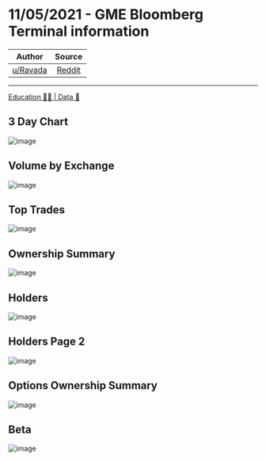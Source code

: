 11/05/2021 - GME Bloomberg Terminal information
===============================================

| Author       | Source       | 
| :-------------: |:-------------:|
|  [u/Ravada](https://www.reddit.com/user/Ravada/) | [Reddit](https://www.reddit.com/r/Superstonk/comments/na964a/11052021_gme_bloomberg_terminal_information/) | 

---

[Education 👨‍🏫 | Data 🔢](https://www.reddit.com/r/Superstonk/search?q=flair_name%3A%22Education%20%F0%9F%91%A8%E2%80%8D%F0%9F%8F%AB%20%7C%20Data%20%F0%9F%94%A2%22&restrict_sr=1)

## 3 Day Chart
![image](https://user-images.githubusercontent.com/82035192/128024778-2af0b594-01ba-41fe-ada4-d03844d6a16f.png)

## Volume by Exchange
![image](https://user-images.githubusercontent.com/82035192/128024801-f39ed571-7c66-49a0-9b12-7f0b14ed88c4.png)

## Top Trades
![image](https://user-images.githubusercontent.com/82035192/128024820-6a718bb4-3187-4dc9-b8cd-a9c49a128971.png)

## Ownership Summary
![image](https://user-images.githubusercontent.com/82035192/128024835-0265346c-920d-46c6-9f3b-010e28535458.png)

## Holders
![image](https://user-images.githubusercontent.com/82035192/128024857-61e83a02-0fa3-4f30-b2a1-9c98c7ddb1c7.png)

## Holders Page 2
![image](https://user-images.githubusercontent.com/82035192/128024882-292ccadb-bc54-4ac8-abb2-526bcc6e0868.png)

## Options Ownership Summary 
![image](https://user-images.githubusercontent.com/82035192/128024897-26c905b9-b0ad-4d0d-b6e7-53f13538e074.png)

## Beta 
![image](https://user-images.githubusercontent.com/82035192/128024919-ee8ed1d3-abcb-4126-b3d6-bdb7a0a6251d.png)
